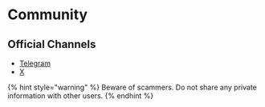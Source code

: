 # Community

## Official Channels

* [Telegram](https://t.me/bamkfi)
* [X](https://x.com/bamkfi)

{% hint style="warning" %}
Beware of scammers. Do not share any private information with other users.
{% endhint %}
